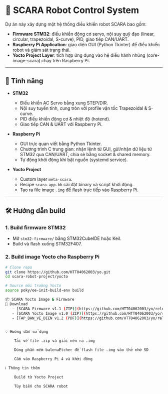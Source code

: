 # 🤖 SCARA Robot Control System
Dự án này xây dựng một hệ thống điều khiển robot SCARA bao gồm:

- **Firmware STM32**: điều khiển động cơ servo, nội suy quỹ đạo (linear, circular, trapezoidal, S-curve), PID, giao tiếp CAN/UART.  
- **Raspberry Pi Application**: giao diện GUI (Python Tkinter) để điều khiển robot và giám sát trạng thái.  
- **Yocto Project Layer**: tích hợp ứng dụng vào hệ điều hành nhúng (core-image-scara) chạy trên Raspberry Pi.  

---

## 🚀 Tính năng
- **STM32**  
  - Điều khiển AC Servo bằng xung STEP/DIR.  
  - Nội suy tuyến tính, cung tròn với profile vận tốc Trapezoidal & S-curve.  
  - PID điều khiển động cơ & nhiệt độ (hotend).  
  - Giao tiếp CAN & UART với Raspberry Pi.  

- **Raspberry Pi**  
  - GUI trực quan viết bằng Python Tkinter.  
  - Chương trình C trung gian: nhận lệnh từ GUI, gửi/nhận dữ liệu từ STM32 qua CAN/UART, chia sẻ bằng socket & shared memory.  
  - Tự động khởi động khi bật nguồn (systemd service).  

- **Yocto Project**  
  - Custom layer `meta-scara`.  
  - Recipe `scara-app.bb` cài đặt binary và script khởi động.  
  - Tạo ra file image `.img` để flash trực tiếp vào Raspberry Pi.  

---

## 🛠️ Hướng dẫn build

### 1. Build firmware STM32
- Mở `stm32-firmware/` bằng STM32CubeIDE hoặc Keil.  
- Build và flash xuống STM32F407.  

### 2. Build image Yocto cho Raspberry Pi
```bash
# Clone repo
git clone https://github.com/HTT04062003/yo.git
cd scara-robot-project/yocto

# Source môi trường Yocto
source poky/oe-init-build-env build

📦 SCARA Yocto Image & Firmware
🔽 Download
   - [SCARA Firmware v1.1 (ZIP)](https://github.com/HTT04062003/yo/releases/download/v1.1/SCARA_FIRMWARE.zip)  
   - [SCARA Yocto Image v1.0 (ZIP)](https://github.com/HTT04062003/yo/releases/download/v1.0/core-image-scara-raspberrypi4.zip)  
   - [TAP_BAN_VE_DIEN v1.2 (PDF)](https://github.com/HTT04062003/yo/releases/download/v1.2/TAP_BAN_VE_DIEN.pdf)  

    
💡 Hướng dẫn sử dụng

    Tải về file .zip và giải nén ra .img

    Dùng phần mềm balenaEtcher để flash file .img vào thẻ nhớ SD

    Cắm vào Raspberry Pi 4 và khởi động

ℹ️ Thông tin thêm

    Build từ Yocto Project

    Tùy biến cho SCARA robot


